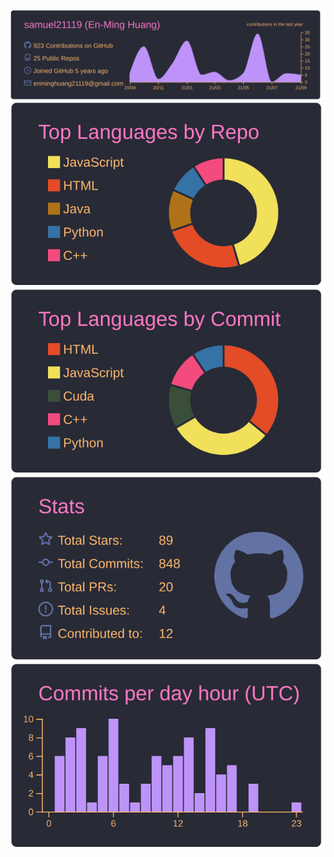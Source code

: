 [![](https://raw.githubusercontent.com/samuel21119/samuel21119/master/profile-summary-card-output/dracula/0-profile-details.svg)](https://github.com/samuel21119/samuel21119/)
[![](https://raw.githubusercontent.com/samuel21119/samuel21119/master/profile-summary-card-output/dracula/1-repos-per-language.svg)](https://github.com/samuel21119/samuel21119/) [![](https://raw.githubusercontent.com/samuel21119/samuel21119/master/profile-summary-card-output/dracula/2-most-commit-language.svg)](https://github.com/samuel21119/samuel21119/)
[![](https://raw.githubusercontent.com/samuel21119/samuel21119/master/profile-summary-card-output/dracula/3-stats.svg)](https://github.com/samuel21119/samuel21119/) [![](https://raw.githubusercontent.com/samuel21119/samuel21119/master/profile-summary-card-output/dracula/4-productive-time.svg)](https://github.com/samuel21119/samuel21119/)
